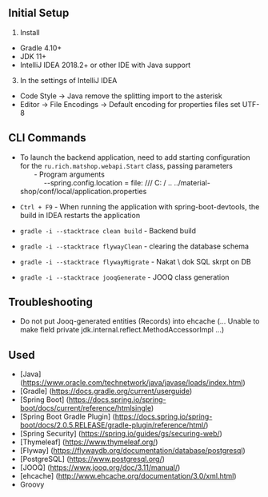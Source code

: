 ## Initial Setup
1. Install
-  Gradle 4.10+
-  JDK 11+
-  IntelliJ IDEA 2018.2+ or other IDE with Java support
3. In the settings of IntelliJ IDEA
-  Code Style -> Java remove the splitting import to the asterisk
-  Editor -> File Encodings -> Default encoding for properties files set UTF-8

## CLI Commands
* To launch the backend application, need to add starting configuration for the `ru.rich.matshop.webapi.Start` class,
    passing parameters  
       - Program arguments  
            --spring.config.location = file: /// C: / .. ../material-shop/conf/local/application.properties  

* `Ctrl + F9` - When running the application with spring-boot-devtools, the build in IDEA restarts the application
* `gradle -i --stacktrace clean build` - Backend build
* `gradle -i --stacktrace flywayClean` - clearing the database schema
* `gradle -i --stacktrace flywayMigrate` - Nakat \ dok SQL skrpt on DB
* `gradle -i --stacktrace jooqGenerate` - JOOQ class generation

## Troubleshooting
- Do not put Jooq-generated entities (Records) into ehcache (... Unable to make field private jdk.internal.reflect.MethodAccessorImpl ...) 

## Used
* [Java] (https://www.oracle.com/technetwork/java/javase/loads/index.html)
* [Gradle] (https://docs.gradle.org/current/userguide)
* [Spring Boot] (https://docs.spring.io/spring-boot/docs/current/reference/htmlsingle)
* [Spring Boot Gradle Plugin] (https://docs.spring.io/spring-boot/docs/2.0.5.RELEASE/gradle-plugin/reference/html/)
* [Spring Security] (https://spring.io/guides/gs/securing-web/)
* [Thymeleaf] (https://www.thymeleaf.org/)
* [Flyway] (https://flywaydb.org/documentation/database/postgresql)
* [PostgreSQL] (https://www.postgresql.org/)
* [JOOQ] (https://www.jooq.org/doc/3.11/manual/)
* [ehcache] (http://www.ehcache.org/documentation/3.0/xml.html)
* Groovy
